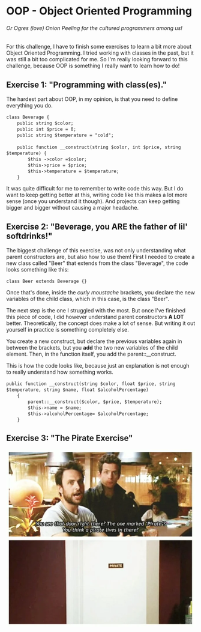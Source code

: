 # OOP - Object Oriented Programming
###### Or Ogres (love) Onion Peeling for the cultured programmers among us!
For this challenge, I have to finish some exercises to learn a bit more about Object Oriented Programming.
I tried working with classes in the past, but it was still a bit too complicated for me.
So I'm really looking forward to this challenge, because OOP is something I really want to learn how to do!

## Exercise 1: "Programming with class(es)."
The hardest part about OOP, in my opinion, is that you need to define everything you do.
````
class Beverage {
    public string $color;
    public int $price = 0;
    public string $temperature = "cold";

    public function __construct(string $color, int $price, string $temperature) {
        $this ->color =$color;
        $this->price = $price;
        $this->temperature = $temperature;
    }
````
It was quite difficult for me to remember to write code this way.
But I do want to keep getting better at this, writing code like this makes a lot more sense (once you understand it though).
And projects can keep getting bigger and bigger without causing a major headache.

## Exercise 2: "Beverage, you ARE the father of lil' softdrinks!"
The biggest challenge of this exercise, was not only understanding what parent constructors are, but also how to use them!
First I needed to create a new class called "Beer" that extends from the class "Beverage", the code looks something like this:
````
class Beer extends Beverage {}
````
Once that's done, inside the *curly moustache* brackets, you declare the new variables of the child class, which in this case, is the class "Beer".

The next step is the one I struggled with the most.
But once I've finished this piece of code, I did however understand parent constructors **A LOT** better.
Theoretically, the concept does make a lot of sense.
But writing it out yourself in practice is something completely else.

You create a new construct, but declare the previous variables again in between the brackets, but you **add** the two new variables of the child element.
Then, in the function itself, you add the parent::__construct.

This is how the code looks like, because just an explanation is not enough to really understand how something works.
````
public function __construct(string $color, float $price, string $temperature, string $name, float $alcoholPercentage)
    {
        parent::__construct($color, $price, $temperature);
        $this->name = $name;
        $this->alcoholPercentage= $alcoholPercentage;
    }
````

## Exercise 3: "The Pirate Exercise"
![charlie day](images/charlie-pirate.webp)
